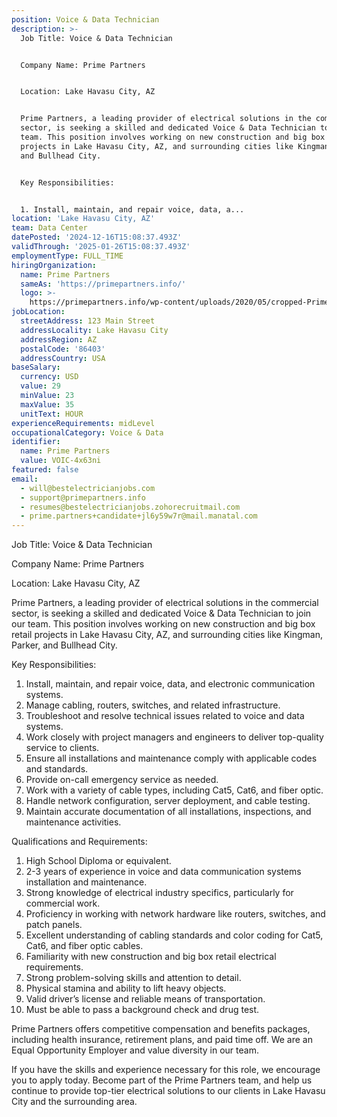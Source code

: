 ```yaml
---
position: Voice & Data Technician
description: >-
  Job Title: Voice & Data Technician


  Company Name: Prime Partners


  Location: Lake Havasu City, AZ


  Prime Partners, a leading provider of electrical solutions in the commercial
  sector, is seeking a skilled and dedicated Voice & Data Technician to join our
  team. This position involves working on new construction and big box retail
  projects in Lake Havasu City, AZ, and surrounding cities like Kingman, Parker,
  and Bullhead City. 


  Key Responsibilities:


  1. Install, maintain, and repair voice, data, a...
location: 'Lake Havasu City, AZ'
team: Data Center
datePosted: '2024-12-16T15:08:37.493Z'
validThrough: '2025-01-26T15:08:37.493Z'
employmentType: FULL_TIME
hiringOrganization:
  name: Prime Partners
  sameAs: 'https://primepartners.info/'
  logo: >-
    https://primepartners.info/wp-content/uploads/2020/05/cropped-Prime-Partners-Logo-NO-BG-1-1.png
jobLocation:
  streetAddress: 123 Main Street
  addressLocality: Lake Havasu City
  addressRegion: AZ
  postalCode: '86403'
  addressCountry: USA
baseSalary:
  currency: USD
  value: 29
  minValue: 23
  maxValue: 35
  unitText: HOUR
experienceRequirements: midLevel
occupationalCategory: Voice & Data
identifier:
  name: Prime Partners
  value: VOIC-4x63ni
featured: false
email:
  - will@bestelectricianjobs.com
  - support@primepartners.info
  - resumes@bestelectricianjobs.zohorecruitmail.com
  - prime.partners+candidate+jl6y59w7r@mail.manatal.com
---
```




Job Title: Voice & Data Technician

Company Name: Prime Partners

Location: Lake Havasu City, AZ

Prime Partners, a leading provider of electrical solutions in the commercial sector, is seeking a skilled and dedicated Voice & Data Technician to join our team. This position involves working on new construction and big box retail projects in Lake Havasu City, AZ, and surrounding cities like Kingman, Parker, and Bullhead City. 

Key Responsibilities:

1. Install, maintain, and repair voice, data, and electronic communication systems.
2. Manage cabling, routers, switches, and related infrastructure.
3. Troubleshoot and resolve technical issues related to voice and data systems.
4. Work closely with project managers and engineers to deliver top-quality service to clients.
5. Ensure all installations and maintenance comply with applicable codes and standards.
6. Provide on-call emergency service as needed.
7. Work with a variety of cable types, including Cat5, Cat6, and fiber optic.
8. Handle network configuration, server deployment, and cable testing.
9. Maintain accurate documentation of all installations, inspections, and maintenance activities.

Qualifications and Requirements:

1. High School Diploma or equivalent.
2. 2-3 years of experience in voice and data communication systems installation and maintenance.
3. Strong knowledge of electrical industry specifics, particularly for commercial work.
4. Proficiency in working with network hardware like routers, switches, and patch panels.
5. Excellent understanding of cabling standards and color coding for Cat5, Cat6, and fiber optic cables.
6. Familiarity with new construction and big box retail electrical requirements.
7. Strong problem-solving skills and attention to detail.
8. Physical stamina and ability to lift heavy objects.
9. Valid driver’s license and reliable means of transportation.
10. Must be able to pass a background check and drug test.

Prime Partners offers competitive compensation and benefits packages, including health insurance, retirement plans, and paid time off. We are an Equal Opportunity Employer and value diversity in our team.

If you have the skills and experience necessary for this role, we encourage you to apply today. Become part of the Prime Partners team, and help us continue to provide top-tier electrical solutions to our clients in Lake Havasu City and the surrounding area.
